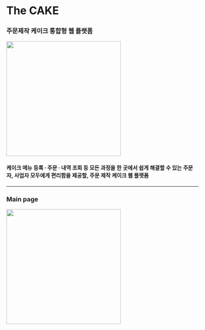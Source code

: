 # The CAKE

### 주문제작 케이크 통합형 웹 플랫폼

<div>
  <img width = "300" src="https://user-images.githubusercontent.com/29995265/102017391-0e627400-3daa-11eb-8802-c092c6eedab4.png">

  
  </div>

#### 케이크 메뉴 등록 ∙ 주문 ∙ 내역 조회 등 모든 과정을 한 곳에서 쉽게 해결할 수 있는 주문자, 사업자 모두에게 편리함을 제공할, 주문 제작 케이크 웹 플랫폼

-----------
### Main page

<div>
  <img width = "300" src="https://user-images.githubusercontent.com/29995265/102017507-c42dc280-3daa-11eb-868d-acf0af8dcbb2.png">
  </div>
  
  

